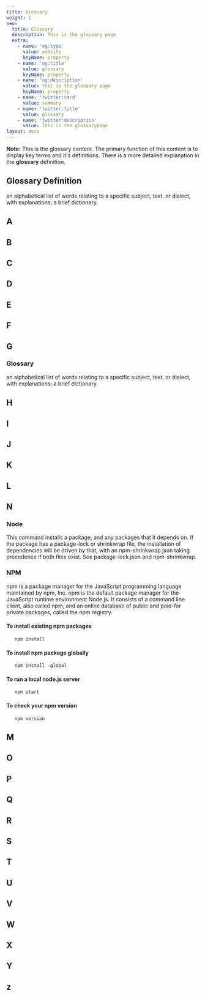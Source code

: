 ```yaml
---
title: Glossary
weight: 1
seo:
  title: Glossary
  description: This is the glossary page
  extra:
    - name: 'og:type'
      value: website
      keyName: property
    - name: 'og:title'
      value: glossary
      keyName: property
    - name: 'og:description'
      value: This is the glossary page
      keyName: property
    - name: 'twitter:card'
      value: summary
    - name: 'twitter:title'
      value: glossary
    - name: 'twitter:description'
      value: This is the glossarypage
layout: docs
---
```


<div class="note">
  <strong>Note:</strong> This is the glossary content. The primary function of this content is to display key terms and it's definitions. There is a more detailed explanation in the <strong>glossary</strong> definition.
</div>

## Glossary Definition

an alphabetical list of words relating to a specific subject, text, or dialect, with explanations; a brief dictionary.

## A
### 

## B
### 

## C
### 

## D
### 

## E
### 

## F
### 

## G
### Glossary

an alphabetical list of words relating to a specific subject, text, or dialect, with explanations; a brief dictionary.

## H
### 

## I
### 

## J
### 

## K
###

## L
### 

## N
### Node

This command installs a package, and any packages that it depends on. If the package has a package-lock or shrinkwrap file, the installation of dependencies will be driven by that, with an npm-shrinkwrap.json taking precedence if both files exist. See package-lock.json and npm-shrinkwrap.


### NPM

npm is a package manager for the JavaScript programming language maintained by npm, Inc. npm is the default package manager for the JavaScript runtime environment Node.js. It consists of a command line client, also called npm, and an online database of public and paid-for private packages, called the npm registry.

<H4>To install existing npm packages</h4>

       npm install 

<H4>To install npm package globally </h4>

       npm install -global 

<H4>To run a local node.js server </h4>

       npm start

<H4>To check your npm version </h4>

       npm version

## M
### 

## O
### 

## P
### 

## Q
### 

## R
### 

## S
### 

## T
### 

## U
###

## V
###

## W
###  

## X
### 

## Y
### 

## z
### 